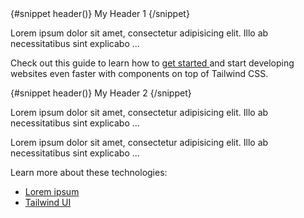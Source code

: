 <Accordion>
  <AccordionItem>
    {#snippet header()}
      My Header 1
    {/snippet}
    <p class="mb-2 text-gray-500 dark:text-gray-400">
      Lorem ipsum dolor sit amet, consectetur adipisicing elit. Illo ab
      necessitatibus sint explicabo ...
    </p>
    <p class="text-gray-500 dark:text-gray-400">
      Check out this guide to learn how to <a
        href="/"
        target="_blank"
        rel="noreferrer"
        class="text-blue-600 hover:underline dark:text-blue-500"
      >
        get started
      </a>
      and start developing websites even faster with components on top of Tailwind
      CSS.
    </p>
  </AccordionItem>
  <AccordionItem>
    {#snippet header()}
      My Header 2
    {/snippet}
    <p class="mb-2 text-gray-500 dark:text-gray-400">
      Lorem ipsum dolor sit amet, consectetur adipisicing elit. Illo ab
      necessitatibus sint explicabo ...
    </p>
    <p class="mb-2 text-gray-500 dark:text-gray-400">
      Lorem ipsum dolor sit amet, consectetur adipisicing elit. Illo ab
      necessitatibus sint explicabo ...
    </p>
    <p class="mb-2 text-gray-500 dark:text-gray-400">
      Learn more about these technologies:
    </p>
    <ul class="list-disc ps-5 text-gray-500 dark:text-gray-400">
      <li>
        <a
          href="/"
          target="_blank"
          rel="noreferrer"
          class="text-blue-600 hover:underline dark:text-blue-500"
        >
          Lorem ipsum
        </a>
      </li>
      <li>
        <a
          href="https://tailwindui.com/"
          rel="noreferrer"
          target="_blank"
          class="text-blue-600 hover:underline dark:text-blue-500"
        >
          Tailwind UI
        </a>
      </li>
    </ul>
  </AccordionItem>
</Accordion>